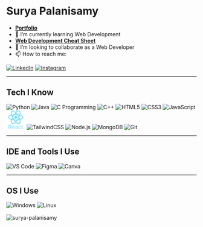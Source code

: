 # **Surya Palanisamy**
- [**Portfolio**](https://suryapalanisamy.live/)
- 🌱 I’m currently learning Web Development
- [**Web Development Cheat Sheet**](https://excalidraw.com/#json=tHJ5qSCfvaVLD7ONLUR_c,OrnKOABKr9mFfQvXh-TRxA)
- 👯 I’m looking to collaborate as a Web Developer  
- 📫 How to reach me:  

[![LinkedIn](https://img.shields.io/badge/LinkedIn-fff?style=for-the-badge&logo=linkedin&logoColor=blue)](https://www.linkedin.com/in/surya-palanisamy-/)
[![Instagram](https://img.shields.io/badge/Instagram-fff?style=for-the-badge&logo=instagram&logoColor=pink)](https://www.instagram.com/surya_palanisamy28?igsh=eG1nbTN6eHAwazR2)

---

## Tech I Know

<p align="left">
  <img src="https://img.icons8.com/color/50/000000/python.png" alt="Python" height="50" />
  <img src="https://img.icons8.com/color/50/java-coffee-cup-logo--v1.png" alt="Java" height="50" />
  <img src="https://img.icons8.com/color/50/000000/c-programming.png" alt="C Programming" height="50" />
  <img src="https://img.icons8.com/color/50/c-plus-plus-logo.png" alt="C++" height="50" />
  <img src="https://img.icons8.com/color/50/000000/html-5.png" alt="HTML5" height="50" />
  <img src="https://img.icons8.com/color/50/css3.png" alt="CSS3" height="50" />
  <img src="https://img.icons8.com/color/50/000000/javascript.png" alt="JavaScript" height="50" />
  <img src="https://raw.githubusercontent.com/devicons/devicon/master/icons/react/react-original-wordmark.svg" alt="React" height="50" />
  <img src="https://img.icons8.com/color/50/tailwind_css.png" alt="TailwindCSS" height="50" />
  <img src="https://img.icons8.com/color/50/000000/nodejs.png" alt="Node.js" height="50" />
  <img src="https://img.icons8.com/color/50/mongo-db.png" alt="MongoDB" height="50" /
  <img src="https://img.icons8.com/color/50/000000/docker.png" alt="Docker" height="50" />
  <img src="https://img.icons8.com/color/50/000000/git.png" alt="Git" height="50" />
</p>

---

## IDE and Tools I Use

<p align="left">
  <img src="https://img.icons8.com/color/50/000000/visual-studio-code-2019.png" alt="VS Code" height="50" />
  <img src="https://img.icons8.com/color/50/figma--v1.png" alt="Figma" height="50" />
  <img src="https://img.icons8.com/fluency/50/canva.png" alt="Canva" height="50" />
</p>

---

## OS I Use

<p align="left">
  <img src="https://img.icons8.com/fluency/50/windows-11.png" alt="Windows" height="50" />
  <img src="https://img.icons8.com/color/50/linux--v1.png" alt="Linux" height="50" />
</p>





<p><img align="center" src="https://github-readme-stats.vercel.app/api/top-langs?username=surya-palanisamy&show_icons=true&locale=en&layout=compact" alt="surya-palanisamy" /></p>
